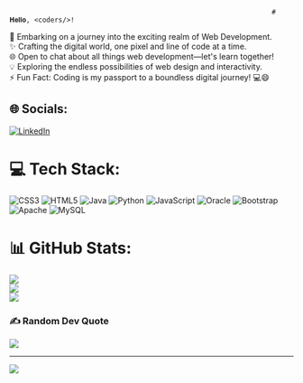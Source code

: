                                                                      # 𝐇𝐞𝐥𝐥𝐨, <𝚌𝚘𝚍𝚎𝚛𝚜/>! 
🌱 Embarking on a journey into the exciting realm of Web Development.<br>✨ Crafting the digital world, one pixel and line of code at a time.<br>🌐 Open to chat about all things web development—let's learn together!<br>💡 Exploring the endless possibilities of web design and interactivity.<br>⚡ Fun Fact: Coding is my passport to a boundless digital journey! 💻😄


## 🌐 Socials:
[![LinkedIn](https://img.shields.io/badge/LinkedIn-%230077B5.svg?logo=linkedin&logoColor=white)](https://linkedin.com/in/www.linkedin.com/in/huzefa-momin-ah1312/) 

# 💻 Tech Stack:
![CSS3](https://img.shields.io/badge/css3-%231572B6.svg?style=flat-square&logo=css3&logoColor=white) ![HTML5](https://img.shields.io/badge/html5-%23E34F26.svg?style=flat-square&logo=html5&logoColor=white) ![Java](https://img.shields.io/badge/java-%23ED8B00.svg?style=flat-square&logo=java&logoColor=white) ![Python](https://img.shields.io/badge/python-3670A0?style=flat-square&logo=python&logoColor=ffdd54) ![JavaScript](https://img.shields.io/badge/javascript-%23323330.svg?style=flat-square&logo=javascript&logoColor=%23F7DF1E) ![Oracle](https://img.shields.io/badge/Oracle-F80000?style=flat-square&logo=oracle&logoColor=white) ![Bootstrap](https://img.shields.io/badge/bootstrap-%23563D7C.svg?style=flat-square&logo=bootstrap&logoColor=white) ![Apache](https://img.shields.io/badge/apache-%23D42029.svg?style=flat-square&logo=apache&logoColor=white) ![MySQL](https://img.shields.io/badge/mysql-%2300f.svg?style=flat-square&logo=mysql&logoColor=white)
# 📊 GitHub Stats:
![](https://github-readme-stats.vercel.app/api?username=Huzefamomin&theme=dark&hide_border=false&include_all_commits=true&count_private=true)<br/>
![](https://github-readme-streak-stats.herokuapp.com/?user=Huzefamomin&theme=dark&hide_border=false)<br/>
![](https://github-readme-stats.vercel.app/api/top-langs/?username=Huzefamomin&theme=dark&hide_border=false&include_all_commits=true&count_private=true&layout=compact)

### ✍️ Random Dev Quote
![](https://quotes-github-readme.vercel.app/api?type=horizontal&theme=radical)

---
[![](https://visitcount.itsvg.in/api?id=Huzefamomin&icon=3&color=3)](https://visitcount.itsvg.in)

<!-- Proudly created with GPRM ( https://gprm.itsvg.in ) -->
